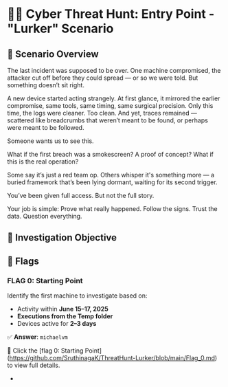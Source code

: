 # 🕵️‍♂️ Cyber Threat Hunt: Entry Point - "Lurker" Scenario

## 📌 Scenario Overview
The last incident was supposed to be over. One machine compromised, the attacker cut off before they could spread — or so we were told.
But something doesn’t sit right.

A new device started acting strangely. At first glance, it mirrored the earlier compromise, same tools, same timing, same surgical precision. Only this time, the logs were cleaner. Too clean. And yet, traces remained — scattered like breadcrumbs that weren’t meant to be found, or perhaps were meant to be followed.

Someone wants us to see this.

What if the first breach was a smokescreen? A proof of concept? What if this is the real operation?

Some say it’s just a red team op. Others whisper it's something more — a buried framework that’s been lying dormant, waiting for its second trigger.

You’ve been given full access. But not the full story.

Your job is simple: Prove what really happened.
Follow the signs. Trust the data. Question everything.

## 🎯 Investigation Objective

## 🚩 Flags

### FLAG 0: Starting Point
Identify the first machine to investigate based on:
- Activity within **June 15–17, 2025**
- **Executions from the Temp folder**
- Devices active for **2–3 days**

✅ **Answer**: `michaelvm`

🔗 Click the [flag 0: Starting Point] (https://github.com/SruthinagaK/ThreatHunt-Lurker/blob/main/Flag_0.md) to view full details.

-



